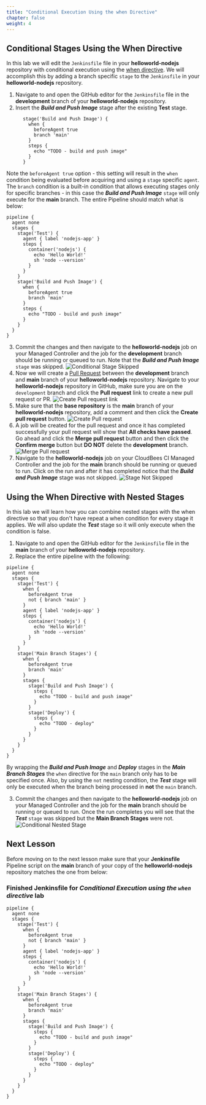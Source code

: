 ```yaml
---
title: "Conditional Execution Using the when Directive"
chapter: false
weight: 4
--- 
```


## Conditional Stages Using the When Directive

In this lab we will edit the `Jenkinsfile` file in your **helloworld-nodejs** repository with conditional execution using the [when directive](https://jenkins.io/doc/book/pipeline/syntax/#when). We will accomplish this by adding a branch specific `stage` to the `Jenkinsfile` in your **helloworld-nodejs** repository.

1. Navigate to and open the GitHub editor for the `Jenkinsfile` file in the **development** branch of your **helloworld-nodejs** repository.
2. Insert the ***Build and Push Image*** stage after the existing **Test** stage.
```
      stage('Build and Push Image') {
        when {
          beforeAgent true
          branch 'main'
        }
        steps {
          echo "TODO - build and push image"
        }
      }
```

Note the `beforeAgent true` option - this setting will result in the `when` condition being evaluated before acquiring and using a `stage` specific `agent`. The `branch` condition is a built-in condition that allows executing stages only for specific branches - in this case the ***Build and Push Image*** `stage` will only execute for the **main** branch. The entire Pipeline should match what is below:

  ```
  pipeline {
    agent none
    stages {
      stage('Test') {
        agent { label 'nodejs-app' }
        steps {
          container('nodejs') {
            echo 'Hello World!'   
            sh 'node --version'
          }
        }
      }
      stage('Build and Push Image') {
        when {
          beforeAgent true
          branch 'main'
        }
        steps {
          echo "TODO - build and push image"
        }
      }
    }
  }
  ```

3. Commit the changes and then navigate to the **helloworld-nodejs** job on your Managed Controller and the job for the **development** branch should be running or queued to run. Note that the ***Build and Push Image*** `stage` was skipped. ![Conditional Stage Skipped](conditional-skipped-stage.png?width=50pc) 
4. Now we will create a [Pull Request](https://help.github.com/en/articles/creating-a-pull-request) between the **development** branch and **main** branch of your **helloworld-nodejs** repository. Navigate to your **helloworld-nodejs** repository in GitHub, make sure you are on the `development` branch and click the **Pull request** link to create a new pull request or PR. ![Create Pull request link](create-pr-link.png?width=50pc) 
5. Make sure that the **base repository** is the **main** branch of your **helloworld-nodejs** repository, add a comment and then click the **Create pull request** button. ![Create Pull request](create-pr.png?width=50pc) 
6. A job will be created for the pull request and once it has completed successfully your pull request will show that **All checks have passed**. Go ahead and click the **Merge pull request** button and then click the **Confirm merge** button but **DO NOT** delete the **development** branch. ![Merge Pull request](merge-pr.png?width=50pc)
7. Navigate to the **helloworld-nodejs** job on your CloudBees CI Managed Controller and the job for the **main** branch should be running or queued to run. Click on the run and after it has completed notice that the ***Build and Push Image*** stage was not skipped. ![Stage Not Skipped](stage-not-skipped.png?width=50pc)

## Using the When Directive with Nested Stages

In this lab we will learn how you can combine nested stages with the when directive so that you don't have repeat a when condition for every stage it applies. We will also update the ***Test*** stage so it will only execute when the condition is false.

1. Navigate to and open the GitHub editor for the `Jenkinsfile` file in the **main** branch of your **helloworld-nodejs** repository.
2. Replace the entire pipeline with the following:
```
pipeline {
  agent none
  stages {
    stage('Test') {
      when {
        beforeAgent true
        not { branch 'main' }
      }
      agent { label 'nodejs-app' }
      steps {
        container('nodejs') {
          echo 'Hello World!'   
          sh 'node --version'
        }
      }
    }
    stage('Main Branch Stages') {
      when {
        beforeAgent true
        branch 'main'
      }
      stages {
        stage('Build and Push Image') {
          steps {
            echo "TODO - build and push image"
          }
        }
        stage('Deploy') {
          steps {
            echo "TODO - deploy"
          }
        }
      }
    }
  }
}
```

By wrapping the ***Build and Push Image*** and ***Deploy*** stages in the ***Main Branch Stages*** the `when` directive for the `main` branch only has to be specified once. Also, by using the `not` nesting condition, the ***Test*** stage will only be executed when the branch being processed in **not** the `main` branch.

3. Commit the changes and then navigate to the **helloworld-nodejs** job on your Managed Controller and the job for the **main** branch should be running or queued to run. Once the run completes you will see that the ***Test*** `stage` was skipped but the **Main Branch Stages** were not. ![Conditional Nested Stage](conditional-nested-stage.png?width=50pc) 

## Next Lesson

Before moving on to the next lesson make sure that your **Jenkinsfile** Pipeline script on the **main** branch of your copy of the **helloworld-nodejs** repository matches the one from below:

### Finished Jenkinsfile for *Conditional Execution using the `when` directive* lab
```
pipeline {
  agent none
  stages {
    stage('Test') {
      when {
        beforeAgent true
        not { branch 'main' }
      }
      agent { label 'nodejs-app' }
      steps {
        container('nodejs') {
          echo 'Hello World!'   
          sh 'node --version'
        }
      }
    }
    stage('Main Branch Stages') {
      when {
        beforeAgent true
        branch 'main'
      }
      stages {
        stage('Build and Push Image') {
          steps {
            echo "TODO - build and push image"
          }
        }
        stage('Deploy') {
          steps {
            echo "TODO - deploy"
          }
        }
      }
    }
  }
}
```
